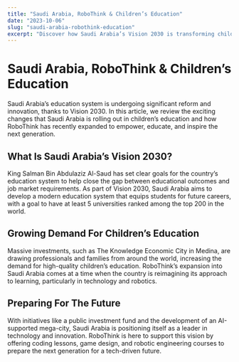 ```yaml
---
title: "Saudi Arabia, RoboThink & Children’s Education"
date: "2023-10-06"
slug: "saudi-arabia-robothink-education"
excerpt: "Discover how Saudi Arabia’s Vision 2030 is transforming children’s education and how RoboThink is expanding to empower young minds."
---
```


# Saudi Arabia, RoboThink & Children’s Education

Saudi Arabia’s education system is undergoing significant reform and innovation, thanks to Vision 2030. In this article, we review the exciting changes that Saudi Arabia is rolling out in children’s education and how RoboThink has recently expanded to empower, educate, and inspire the next generation.

## What Is Saudi Arabia’s Vision 2030?

King Salman Bin Abdulaziz Al-Saud has set clear goals for the country’s education system to help close the gap between educational outcomes and job market requirements. As part of Vision 2030, Saudi Arabia aims to develop a modern education system that equips students for future careers, with a goal to have at least 5 universities ranked among the top 200 in the world.

## Growing Demand For Children’s Education

Massive investments, such as The Knowledge Economic City in Medina, are drawing professionals and families from around the world, increasing the demand for high-quality children’s education. RoboThink’s expansion into Saudi Arabia comes at a time when the country is reimagining its approach to learning, particularly in technology and robotics.

## Preparing For The Future

With initiatives like a public investment fund and the development of an AI-supported mega-city, Saudi Arabia is positioning itself as a leader in technology and innovation. RoboThink is here to support this vision by offering coding lessons, game design, and robotic engineering courses to prepare the next generation for a tech-driven future.